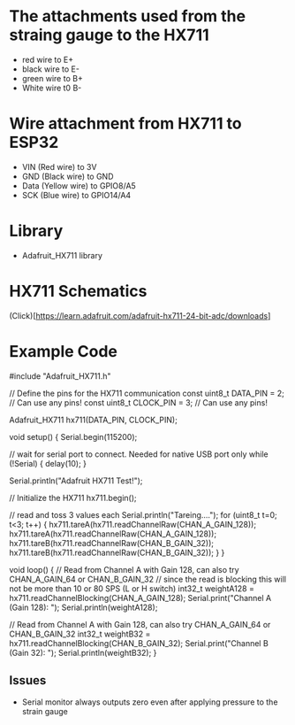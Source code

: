 # The attachments used from the straing gauge to the HX711
- red wire to E+
- black wire to E-
- green wire to B+
- White wire t0 B-

# Wire attachment from HX711 to ESP32
- VIN (Red wire) to 3V
- GND (Black wire) to GND
- Data (Yellow wire) to GPIO8/A5
- SCK (Blue wire) to GPIO14/A4

# Library
- Adafruit_HX711 library

# HX711 Schematics
(Click)[https://learn.adafruit.com/adafruit-hx711-24-bit-adc/downloads]

# Example Code
#include "Adafruit_HX711.h"

// Define the pins for the HX711 communication
const uint8_t DATA_PIN = 2;  // Can use any pins!
const uint8_t CLOCK_PIN = 3; // Can use any pins!

Adafruit_HX711 hx711(DATA_PIN, CLOCK_PIN);

void setup() {
  Serial.begin(115200);

  // wait for serial port to connect. Needed for native USB port only
  while (!Serial) {
    delay(10);
  }

  Serial.println("Adafruit HX711 Test!");

  // Initialize the HX711
  hx711.begin();

  // read and toss 3 values each
  Serial.println("Tareing....");
  for (uint8_t t=0; t<3; t++) {
    hx711.tareA(hx711.readChannelRaw(CHAN_A_GAIN_128));
    hx711.tareA(hx711.readChannelRaw(CHAN_A_GAIN_128));
    hx711.tareB(hx711.readChannelRaw(CHAN_B_GAIN_32));
    hx711.tareB(hx711.readChannelRaw(CHAN_B_GAIN_32));
  }
} 

void loop() {
  // Read from Channel A with Gain 128, can also try CHAN_A_GAIN_64 or CHAN_B_GAIN_32
  // since the read is blocking this will not be more than 10 or 80 SPS (L or H switch)
  int32_t weightA128 = hx711.readChannelBlocking(CHAN_A_GAIN_128);
  Serial.print("Channel A (Gain 128): ");
  Serial.println(weightA128);

  // Read from Channel A with Gain 128, can also try CHAN_A_GAIN_64 or CHAN_B_GAIN_32
  int32_t weightB32 = hx711.readChannelBlocking(CHAN_B_GAIN_32);
  Serial.print("Channel B (Gain 32): ");
  Serial.println(weightB32);
}

## Issues
- Serial monitor always outputs zero even after applying pressure to the strain gauge